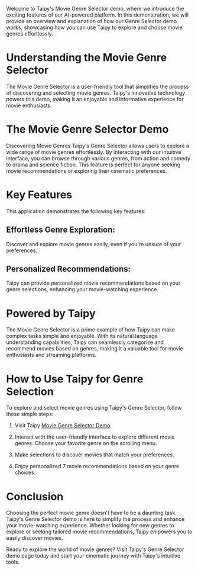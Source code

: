 Welcome to Taipy's Movie Genre Selector demo, where we introduce the exciting features 
of our AI-powered platform. In this demonstration, we will provide an overview 
and explanation of how our Genre Selector demo works, showcasing how you can use Taipy to explore 
and choose movie genres effortlessly.

# Understanding the Movie Genre Selector
The Movie Genre Selector is a user-friendly tool that simplifies the process of discovering and 
selecting movie genres. Taipy's innovative technology powers this demo, making it an enjoyable 
and informative experience for movie enthusiasts.

# The Movie Genre Selector Demo
Discovering Movie Genres
Taipy's Genre Selector allows users to explore a wide range of movie genres effortlessly. By 
interacting with our intuitive interface, you can browse through various genres, from action and 
comedy to drama and science fiction. This feature is perfect for anyone seeking movie 
recommendations or exploring their cinematic preferences.

# Key Features
This application demonstrates the following key features:

## Effortless Genre Exploration: 
Discover and explore movie genres easily, even if you're unsure of your preferences.

## Personalized Recommendations: 
Taipy can provide personalized movie recommendations based on your genre selections, enhancing 
your movie-watching experience.

# Powered by Taipy
The Movie Genre Selector is a prime example of how Taipy can make complex tasks simple and 
enjoyable. With its natural language understanding capabilities, Taipy can seamlessly categorize 
and recommend movies based on genres, making it a valuable tool for movie enthusiasts and 
streaming platforms.

# How to Use Taipy for Genre Selection
To explore and select movie genres using Taipy's Genre Selector, follow these simple steps:

1. Visit Taipy [Movie Genre Selector Demo](https://demo-movie-genre.taipy.cloud/).

2. Interact with the user-friendly interface to explore different movie genres. Choose your 
   favorite genre on the scrolling menu. 

3. Make selections to discover movies that match your preferences.

4. Enjoy personalized 7 movie recommendations based on your genre choices.

# Conclusion
Choosing the perfect movie genre doesn't have to be a daunting task. Taipy's Genre Selector demo 
is here to simplify the process and enhance your movie-watching experience. Whether looking for 
new genres to explore or seeking tailored movie recommendations, Taipy empowers you to easily 
discover movies.

Ready to explore the world of movie genres? Visit Taipy's Genre Selector demo page today and 
start your cinematic journey with Taipy's intuitive tools.
